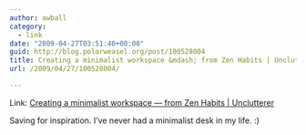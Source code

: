 ```yaml
---
author: awball
category:
  - link
date: "2009-04-27T03:51:40+00:00"
guid: http://blog.polarweasel.org/post/100528004
title: Creating a minimalist workspace &mdash; from Zen Habits | Unclutterer
url: /2009/04/27/100528004/

---
```

Link: [Creating a minimalist workspace &mdash; from Zen Habits \| Unclutterer](http://unclutterer.com/2008/03/12/creating-a-minimalist-workspace/)

Saving for inspiration. I’ve never had a minimalist desk in my life. :)
